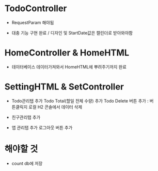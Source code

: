 # TodoController

- RequestParam 해야됨

-  대충 기능 구현 완료 / 디자인 및 StartDate값은 캘린더로 받아와야함



# HomeController & HomeHTML

- 데이터베이스 데이터가져와서 HomeHTML에 뿌려주기까지 완료

# SettingHTML & SetController
- Todo관리탭 추가
	Todo Total(할일 전체 수량) 추가
	Todo Delete 버튼 추가 : 버튼클릭지 로컬 H2 콘솔에서 데이터 삭제

- 친구관리탭 추가
- 앱 관리탭 추가
	로그아웃 버튼 추가

# 해야할 것
- count db에 저장